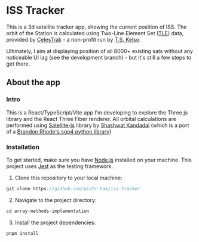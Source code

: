 # ISS Tracker

This is a 3d satellite tracker app, showing the current position of ISS.
The orbit of the Station is calculated using Two-Line Element Set ([TLE](https://en.wikipedia.org/wiki/Two-line_element_set)) data, provided by [CelesTrak](https://celestrak.org/) - a non-profit run by [T.S. Kelso](https://twitter.com/TSKelso).

Ultimately, I aim at displaying position of all 8000+ existing sats without any noticeable UI lag (see the development branch) - but it's still a few steps to get there.

## About the app

### Intro

This is a React/TypeScript/Vite app I'm developing to explore the Three.js library and the React Three Fiber renderer.
All orbital calculations are performed using [Satellite-js](https://github.com/shashwatak/satellite-js) library by [Shashwat Kandadai](https://github.com/shashwatak/) (which is a port of a [Brandon Rhode's sgp4 python library](https://pypi.python.org/pypi/sgp4/))

### Installation

To get started, make sure you have [Node.js](https://nodejs.org/) installed on your machine. This project uses [Jest](https://jestjs.io/) as the testing framework.

1. Clone this repository to your local machine:

```javascript
git clone https://github.com/piotr-bak/iss-tracker
```

2. Navigate to the project directory:

```javascript
cd array-methods-implementation
```

3. Install the project dependencies:

```javascript
pnpm install
```
